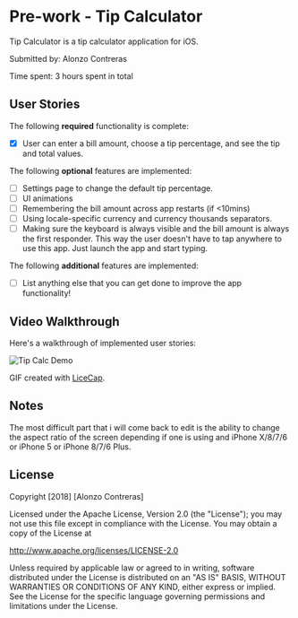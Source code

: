 # Pre-work - Tip Calculator

Tip Calculator is a tip calculator application for iOS.

Submitted by: Alonzo Contreras

Time spent: 3 hours spent in total

## User Stories

The following **required** functionality is complete:

* [x] User can enter a bill amount, choose a tip percentage, and see the tip and total values.

The following **optional** features are implemented:
* [ ] Settings page to change the default tip percentage.
* [ ] UI animations
* [ ] Remembering the bill amount across app restarts (if <10mins)
* [ ] Using locale-specific currency and currency thousands separators.
* [ ] Making sure the keyboard is always visible and the bill amount is always the first responder. This way the user doesn't have to tap anywhere to use this app. Just launch the app and start typing.

The following **additional** features are implemented:

- [ ] List anything else that you can get done to improve the app functionality!

## Video Walkthrough 

Here's a walkthrough of implemented user stories:

<img src='https://imgur.com/fTgTi2C.gif' title='Tip Calc Demo' width='' alt='Tip Calc Demo' />

GIF created with [LiceCap](http://www.cockos.com/licecap/).

## Notes

The most difficult part that i will come back to edit is the ability to change the aspect ratio of the screen depending if one is using and iPhone X/8/7/6 or iPhone 5 or iPhone 8/7/6 Plus.

## License

Copyright [2018] [Alonzo Contreras]

Licensed under the Apache License, Version 2.0 (the "License");
you may not use this file except in compliance with the License.
You may obtain a copy of the License at

http://www.apache.org/licenses/LICENSE-2.0

Unless required by applicable law or agreed to in writing, software
distributed under the License is distributed on an "AS IS" BASIS,
WITHOUT WARRANTIES OR CONDITIONS OF ANY KIND, either express or implied.
See the License for the specific language governing permissions and
limitations under the License.
